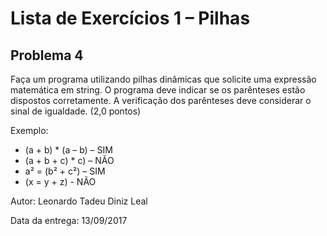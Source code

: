 # Lista de Exercícios 1 – Pilhas #

## Problema 4 ##

Faça um programa utilizando pilhas dinâmicas que solicite uma expressão matemática em string. O programa deve indicar se os parênteses estão dispostos corretamente. A verificação dos parênteses deve considerar o sinal de igualdade. (2,0 pontos)

Exemplo:
* (a + b) * (a – b) – SIM
* (a + b + c) * c) – NÃO
* a² = (b² + c²) – SIM
* (x = y + z) - NÃO

Autor: Leonardo Tadeu Diniz Leal

Data da entrega: 13/09/2017

